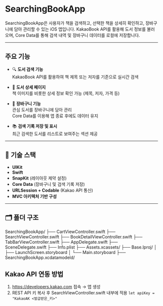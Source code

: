 # SearchingBookApp

SearchingBookApp은 사용자가 책을 검색하고, 선택한 책을 상세히 확인하고, 장바구니에 담아 관리할 수 있는 iOS 앱입니다. KakaoBook API를 활용해 도서 정보를 불러오며, Core Data를 통해 검색 내역 및 장바구니 데이터를 로컬에 저장합니다.

---

## 주요 기능

- 🔍 **도서 검색 기능**  
  KakaoBook API를 활용하여 책 제목 또는 저자를 기준으로 실시간 검색

- 📖 **도서 상세 페이지**  
  책 이미지를 비롯한 상세 정보 확인 가능 (제목, 저자, 가격 등)

- 🛒 **장바구니 기능**  
  관심 도서를 장바구니에 담아 관리  
  Core Data를 이용해 앱 종료 후에도 데이터 유지

- 📚 **검색 기록 저장 및 표시**  
  최근 검색한 도서를 리스트로 보여주는 섹션 제공

---

## 🧱 기술 스택

- **UIKit**
- **Swift**
- **SnapKit** (레이아웃 제약 설정)
- **Core Data** (장바구니 및 검색 기록 저장)
- **URLSession + Codable** (Kakao API 통신)
- **MVC 아키텍처 기반 구성**

---

## 🗂️ 폴더 구조
SearchingBookApp/
├── CartViewController.swift
├── SearchViewController.swift
├── BookDetailViewController.swift
├── TabBarViewController.swift
├── AppDelegate.swift
├── SceneDelegate.swift
├── Info.plist
├── Assets.xcassets/
├── Base.lproj/
│   ├── LaunchScreen.storyboard
│   └── Main.storyboard
├── SearchingBookApp.xcdatamodeld/

## Kakao API 연동 방법
1.	https://developers.kakao.com 접속 → 앱 생성
2.	REST API 키 복사 후 SearchViewController.swift 내부에 적용
``` let apiKey = "KakaoAK <발급받은_키>" ```
